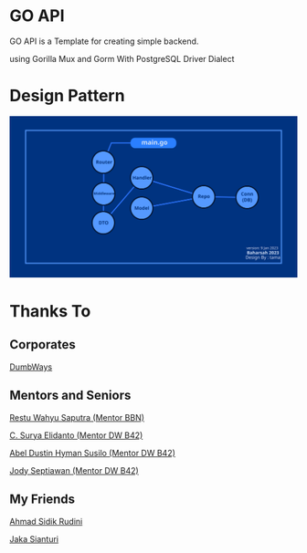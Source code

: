# GO API


GO API is a Template for creating simple backend.

using Gorilla Mux and Gorm With PostgreSQL Driver Dialect

# Design Pattern

![](be-frame.svg)

# Thanks To 

 ## Corporates

[DumbWays](https://github.com/DumbWaysDotId)

## Mentors and Seniors

[Restu Wahyu Saputra (Mentor BBN)](https://github.com/restuwahyu13)

[C. Surya Elidanto (Mentor DW B42)](https://github.com/suryaa6666)

[Abel Dustin Hyman Susilo (Mentor DW B42)](https://github.com/adhxabre)

[Jody Septiawan (Mentor DW B42)](https://github.com/Jody-septiawan)


## My Friends 

[Ahmad Sidik Rudini](https://github.com/asidikrdn)

[Jaka Sianturi](https://github.com/jakasianturi)


